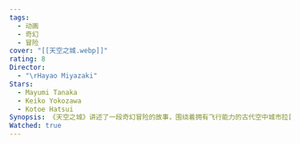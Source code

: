```yaml
---
tags:
  - 动画
  - 奇幻
  - 冒险
cover: "[[天空之城.webp]]"
rating: 8
Director:
  - "\rHayao Miyazaki"
Stars:
  - Mayumi Tanaka
  - Keiko Yokozawa
  - Kotoe Hatsui
Synopsis: 《天空之城》讲述了一段奇幻冒险的故事，围绕着拥有飞行能力的古代空中城市拉普达展开。女孩希达因持有神秘飞行石而被政府特工和空贼追捕，她在逃亡中遇到了善良的矿工少年巴鲁。两人决定联手，揭开飞行石和天空之城的秘密。在旅途中，希达和巴鲁面对重重险阻，包括野心勃勃的军官穆斯卡的威胁和冒险中的危险。随着故事的推进，他们逐渐发现拉普达隐藏着强大的科技力量，但也象征着贪婪与毁灭的代价。最终，希达和巴鲁通过勇气和智慧阻止了穆斯卡的野心，拯救了天空之城的秘密，同时也守护了飞行石的真正意义。《天空之城》通过扣人心弦的冒险，探讨了人类与自然、科技与和平之间的关系，传递出守护善良与珍爱世界的深刻主题。
Watched: true
---
```

